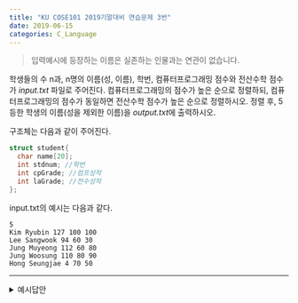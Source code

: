 ```yaml
---
title: "KU COSE101 2019기말대비 연습문제 3번"
date: 2019-06-15
categories: C_Language
---
```


> 입력예시에 등장하는 이름은 실존하는 인물과는 연관이 없습니다.

학생들의 수 n과, n명의 이름(성, 이름), 학번, 컴퓨터프로그래밍 점수와 전산수학 점수가 *input.txt* 파일로 주어진다.
컴퓨터프로그래밍의 점수가 높은 순으로 정렬하되, 컴퓨터프로그래밍의 점수가 동일하면 전산수학 점수가 높은 순으로 정렬하시오.
정렬 후, 5등한 학생의 이름(성을 제외한 이름)을 *output.txt*에 출력하시오.

구조체는 다음과 같이 주어진다.
~~~c
struct student{
  char name[20];
  int stdnum; //학번
  int cpGrade; //컴프성적
  int laGrade; //전수성적
};
~~~

input.txt의 예시는 다음과 같다.
```
5
Kim Ryubin 127 100 100
Lee Sangwook 94 60 30
Jung Muyeong 112 60 80
Jung Woosung 110 80 90
Hong Seungjae 4 70 50
```

***

<details><summary>예시답안</summary>

{% highlight c %}
#include<stdio.h>
#include<stdlib.h>
#include<string.h>

struct student{
	char name[20]; //성
	int stdnum; //학번
	int cpGrade; //컴프성적
	int laGrade; //전수성적
};

int main()
{
	int n,i,j;
	struct student st[10], tmp;
	char a[300];
	char b[10][100];
	FILE *fp = fopen("input.txt","r"); 
	FILE *out = fopen("output.txt","w"); 
	
	fread(a,1,300,fp);
	n = atoi(strtok(a,"\n"));
	for(i=0 ; i<n ; i++){
		strcpy(b[i],strtok(NULL,"\n"));
	}
	
	for(i=0 ; i<n ; i++){
		strcpy(st[i].name,strtok(b[i]," "));
		strcat(st[i].name," ");
		strcat(st[i].name,strtok(NULL," "));
		st[i].stdnum = atoi(strtok(NULL," "));
		st[i].cpGrade = atoi(strtok(NULL," "));
		st[i].laGrade = atoi(strtok(NULL," "));
	}
	
	for(i=0 ; i<n-1 ; i++){
		for(j=0 ; j<n-i-1 ; j++){
			if(st[j].cpGrade < st[j+1].cpGrade){
				tmp = st[j];
				st[j] = st[j+1];
				st[j+1] = tmp;
			}
			if(st[j].cpGrade == st[j+1].cpGrade){
				if(st[j].laGrade < st[j+1].laGrade){
					tmp = st[j];
					st[j] = st[j+1];
					st[j+1] = tmp;
				}
			}
		}
	}

	char* names = st[4].name;
	strtok(names," ");
	fprintf(out,"%s",strtok(NULL," "));
}
{% endhighlight %}

</details>
